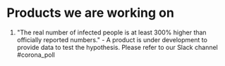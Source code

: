 # Products we are working on

1. "The real number of infected people is at least 300% higher than officially reported numbers." - A product is under development to provide data to test the hypothesis. Please refer to our Slack channel #corona_poll



